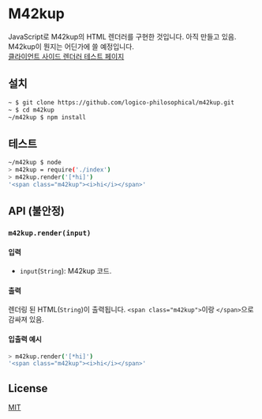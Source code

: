 # M42kup

JavaScript로 M42kup의 HTML 렌더러를 구현한 것입니다. 아직 만들고 있음.  
M42kup이 뭔지는 어딘가에 쓸 예정입니다.  
[클라이언트 사이드 렌더러 테스트 페이지](https://logico-philosophical.github.io/m42kup/tests/client.html)

## 설치

```bash
~ $ git clone https://github.com/logico-philosophical/m42kup.git
~ $ cd m42kup
~/m42kup $ npm install
```

## 테스트
```bash
~/m42kup $ node
> m42kup = require('./index')
> m42kup.render('[*hi]')
'<span class="m42kup"><i>hi</i></span>'
```

## API (불안정)

### `m42kup.render(input)`

#### 입력
* `input`(`String`): M42kup 코드.

#### 출력
렌더링 된 HTML(`String`)이 출력됩니다. `<span class="m42kup">`이랑 `</span>`으로 감싸져 있음.

#### 입출력 예시
```bash
> m42kup.render('[*hi]')
'<span class="m42kup"><i>hi</i></span>'
```

## License
[MIT](LICENSE)
